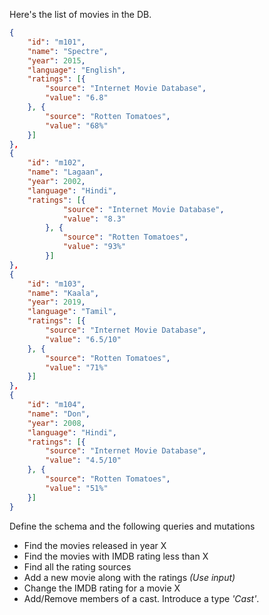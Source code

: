 Here's the list of movies in the DB.


``` json 
{
	"id": "m101",
	"name": "Spectre",
	"year": 2015,
	"language": "English",
	"ratings": [{
		"source": "Internet Movie Database",
		"value": "6.8"
	}, {
		"source": "Rotten Tomatoes",
		"value": "68%"
	}]
}, 
{
	"id": "m102",
	"name": "Lagaan",
	"year": 2002,
	"language": "Hindi",
	"ratings": [{
			"source": "Internet Movie Database",
			"value": "8.3"
		}, {
			"source": "Rotten Tomatoes",
			"value": "93%"
		}]
}, 
{
	"id": "m103",
	"name": "Kaala",
	"year": 2019,
	"language": "Tamil",
	"ratings": [{
		"source": "Internet Movie Database",
		"value": "6.5/10"
	}, {
		"source": "Rotten Tomatoes",
		"value": "71%"
	}]
},
{
	"id": "m104",
	"name": "Don",
	"year": 2008,
	"language": "Hindi",
	"ratings": [{
		"source": "Internet Movie Database",
		"value": "4.5/10"
	}, {
		"source": "Rotten Tomatoes",
		"value": "51%"
	}]
}
```

Define the schema and the following queries and mutations

* Find the movies released in year X
* Find the movies with IMDB rating less than X
* Find all the rating sources
* Add a new movie along with the ratings _(Use input)_
* Change the IMDB rating for a movie X
* Add/Remove members of a cast. Introduce a type _'Cast'_.  

